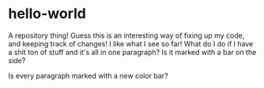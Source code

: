 # hello-world
A repository thing!
Guess this is an interesting way of fixing up my code, and keeping track of changes! I like what I see so far! What do I do if I have a shit ton of stuff and it's all in one paragraph? Is it marked with a bar on the side?

Is every paragraph marked with a new color bar?
